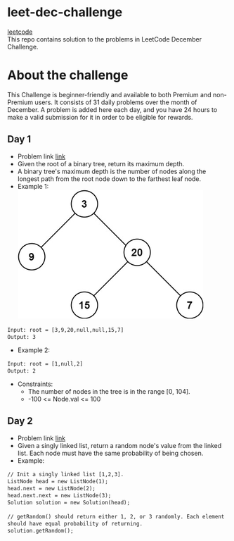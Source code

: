 # leet-dec-challenge 
[leetcode](https://leetcode.com/explore/challenge/card/december-leetcoding-challenge/)  
This repo contains solution to the problems in LeetCode December Challenge.

# About the challenge
This Challenge is beginner-friendly and available to both Premium and non-Premium users. It consists of 31 daily problems over the month of December. A problem is added here each day, and you have 24 hours to make a valid submission for it in order to be eligible for rewards.
## Day 1
+ Problem link [link](https://leetcode.com/explore/challenge/card/december-leetcoding-challenge/569/week-1-december-1st-december-7th/3551/)
+ Given the root of a binary tree, return its maximum depth.
+ A binary tree's maximum depth is the number of nodes along the longest path from the root node down to the farthest leaf node.
+ Example 1:  
![day1](jpg/day1.jpg)  
 ```
 Input: root = [3,9,20,null,null,15,7]
 Output: 3
 ```
+ Example 2:
```
Input: root = [1,null,2]
Output: 2
```
+ Constraints:  
  * The number of nodes in the tree is in the range [0, 104].
  * -100 <= Node.val <= 100
## Day 2
+ Problem link [link](https://leetcode.com/explore/challenge/card/december-leetcoding-challenge/569/week-1-december-1st-december-7th/3552/)
+ Given a singly linked list, return a random node's value from the linked list. Each node must have the same probability of being chosen.
+ Example:
```
// Init a singly linked list [1,2,3].
ListNode head = new ListNode(1);
head.next = new ListNode(2);
head.next.next = new ListNode(3);
Solution solution = new Solution(head);

// getRandom() should return either 1, 2, or 3 randomly. Each element should have equal probability of returning.
solution.getRandom();
```